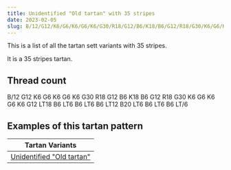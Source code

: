 ```yaml
---
title: Unidentified "Old tartan" with 35 stripes
date: 2023-02-05
slug: B/12/G12/K6/G6/K6/G6/K6/G30/R18/G12/B6/K18/B6/G12/R18/G30/K6/G6/K6/G6/K6/G12/LT18/B6/LT6/B6/LT6/B6/LT12/B20/LT6/B6/LT6/B6/LT/6
---
```

This is a list of all the tartan sett variants with 35 stripes.

It is a 35 stripes tartan.


## Thread count
B/12 G12 K6 G6 K6 G6 K6 G30 R18 G12 B6 K18 B6 G12 R18 G30 K6 G6 K6 G6 K6 G12 LT18 B6 LT6 B6 LT6 B6 LT12 B20 LT6 B6 LT6 B6 LT/6

## Examples of this tartan pattern

| Tartan Variants |
|---------------|
| [Unidentified "Old tartan"](/variants/b/12/g12/k6/g6/k6/g6/k6/g30/r18/g12/b6/k18/b6/g12/r18/g30/k6/g6/k6/g6/k6/g12/lt18/b6/lt6/b6/lt6/b6/lt12/b20/lt6/b6/lt6/b6/lt/6-b304080-g008000-k000000-lt806050-rc00000)||
